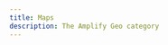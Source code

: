 ```yaml
---
title: Maps
description: The Amplify Geo category
---
```


<inline-fragment platform="js" src="~/lib/geo/fragments/js/maps.md"></inline-fragment>
